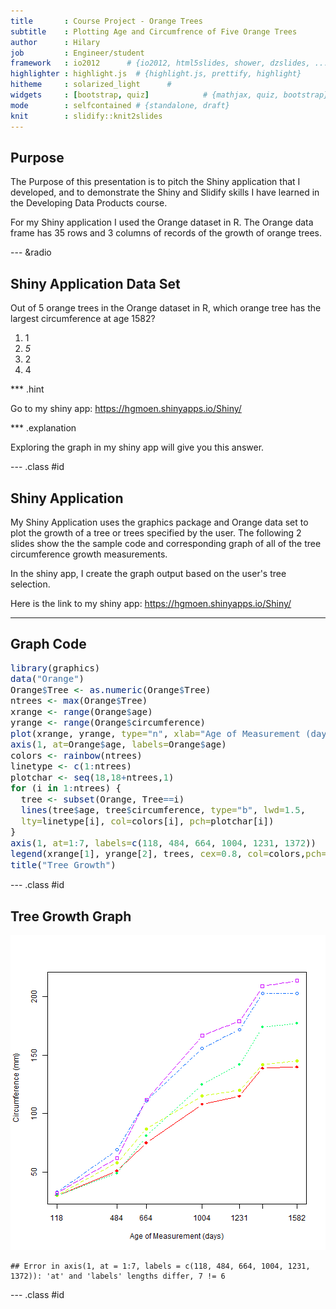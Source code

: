 ```yaml
---
title       : Course Project - Orange Trees
subtitle    : Plotting Age and Circumfrence of Five Orange Trees
author      : Hilary
job         : Engineer/student
framework   : io2012      # {io2012, html5slides, shower, dzslides, ...}
highlighter : highlight.js  # {highlight.js, prettify, highlight}
hitheme     : solarized_light      # 
widgets     : [bootstrap, quiz]            # {mathjax, quiz, bootstrap}
mode        : selfcontained # {standalone, draft}
knit        : slidify::knit2slides
--- 
```

<style type="text/css">
code.r{
  font-size: 14px;
}
</style>
## Purpose

The Purpose of this presentation is to pitch the Shiny application that I developed, and to demonstrate the Shiny and Slidify skills I have learned in the Developing Data Products course. 

For my Shiny application I used the Orange dataset in R. The Orange data frame has 35 rows and 3 columns of records of the growth of orange trees. 

--- &radio 

## Shiny Application Data Set

Out of 5 orange trees in the Orange dataset in R, which orange tree has the largest circumference at age 1582?

1. 1
2. _5_
3. 2
4. 4

*** .hint

Go to my shiny app: https://hgmoen.shinyapps.io/Shiny/

*** .explanation

Exploring the graph in my shiny app will give you this answer. 

--- .class #id 

## Shiny Application

My Shiny Application uses the graphics package and Orange data set to plot the growth of a tree or trees specified by the user. The following 2 slides show the the sample code and corresponding graph of all of the tree circumference growth measurements.

In the shiny app, I create the graph output based on the user's tree selection.

Here is the link to my shiny app: https://hgmoen.shinyapps.io/Shiny/

---

## Graph Code


```r
library(graphics)
data("Orange")
Orange$Tree <- as.numeric(Orange$Tree) 
ntrees <- max(Orange$Tree)
xrange <- range(Orange$age) 
yrange <- range(Orange$circumference) 
plot(xrange, yrange, type="n", xlab="Age of Measurement (days)",ylab="Circumference (mm)", xaxt='n') 
axis(1, at=Orange$age, labels=Orange$age)
colors <- rainbow(ntrees) 
linetype <- c(1:ntrees) 
plotchar <- seq(18,18+ntrees,1)
for (i in 1:ntrees) { 
  tree <- subset(Orange, Tree==i) 
  lines(tree$age, tree$circumference, type="b", lwd=1.5,
  lty=linetype[i], col=colors[i], pch=plotchar[i]) 
} 
axis(1, at=1:7, labels=c(118, 484, 664, 1004, 1231, 1372))
legend(xrange[1], yrange[2], trees, cex=0.8, col=colors,pch=plotchar, lty=linetype, title="Tree")
title("Tree Growth")
```

--- .class #id 

## Tree Growth Graph

![plot of chunk unnamed-chunk-2](assets/fig/unnamed-chunk-2-1.png)

```
## Error in axis(1, at = 1:7, labels = c(118, 484, 664, 1004, 1231, 1372)): 'at' and 'labels' lengths differ, 7 != 6
```

--- .class #id 
